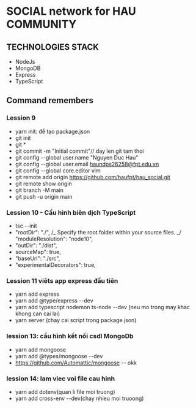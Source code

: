 # SOCIAL network for HAU COMMUNITY

## TECHNOLOGIES STACK

- NodeJs
- MongoDB
- Express
- TypeScript

## Command remembers

### Lession 9

- yarn init: để tạo package.json
- git init
- git \*
- git commit -m "Initial commit"// day len git tam thoi
- git config --global user.name "Nguyen Duc Hau"
- git config --global user.email haundps26258@fpt.edu.vn
- git config --global core.editor vim
- git remote add origin https://github.com/haufpt/hau_social.git
- git remote show origin
- git branch -M main
- git push -u origin main

### Lession 10 - Cấu hình biên dịch TypeScript

- tsc --init
- "rootDir": "./", /_ Specify the root folder within your source files. _/
  "moduleResolution": "node10",
- "outDir": "./dist",
- sourceMap": true,
- "baseUrl": "./src",
- "experimentalDecorators": true,

### Lession 11 viêts app express đầu tiên

- yarn add express
- yarn add @type/express --dev
- yarn add typescript nodemon ts-node --dev (neu mo trong may khac khong can cai lai)
- yarn server (chay cai script trong package.json)

### lession 13: cấu hình kết nối csdl MongoDb

- yarn add mongoose
- yarn add @types/mongoose --dev
- https://github.com/Automattic/mongoose
  -- okk

### lession 14: lam viec voi file cau hinh
- yarn add dotenv(quan li file moi truong)
- yarn add cross-env --dev(chay nhieu moi truoong)
